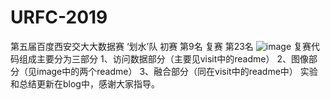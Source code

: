 # URFC-2019
第五届百度西安交大大数据赛 ‘划水’队 初赛 第9名 复赛 第23名
![image](https://github.com/H11zang/URFC-2019/1.png)
复赛代码组成主要分为三部分
1、访问数据部分（主要见visit中的readme）
2、图像部分（见image中的两个readme）
3、融合部分（同在visit中的readme中）
实验和总结更新在blog中，感谢大家指导。
